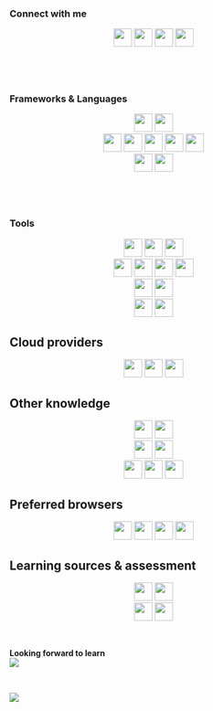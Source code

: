### Connect with me
<p align="center">
    <a href="https://www.facebook.com/Cristian.Donati.1980" target="_blank"><img src="https://img.shields.io/badge/facebook-white.svg?style=for-the-badge&logo=facebook&logoColor=1877F2" height="32"></a>
    <a href="https://instagram.com/cris-donati" target="_blank"><img src="https://img.shields.io/badge/instagram-white.svg?style=for-the-badge&logo=instagram&logoColor=E4405F" height="32"></a>
    <a href="https://linkedin.com/in/cristian-donati" target="_blank"><img src="https://img.shields.io/badge/linkedin-white.svg?style=for-the-badge&logo=linkedin&logoColor=0077B5" height="32"></a>
    <a href="https://twitter.com/cristiandonati8" target="_blank"><img src="https://img.shields.io/badge/twitter-white.svg?style=for-the-badge&logo=twitter&logoColor=1DA1F2" height="32"></a>
</p>

##  &nbsp;

### Frameworks & Languages
<p align="center">
    <img src="https://img.shields.io/badge/.NET-white?style=for-the-badge&logo=.net&logoColor=5128D4" height="32">
    <img src="https://img.shields.io/badge/C%23-white?style=for-the-badge&logo=c-sharp&logoColor=239120" height="32">
    <br/>
    <img src="https://img.shields.io/badge/Angular-white?style=for-the-badge&logo=Angular&logoColor=DD0031" height="32">
    <img src="https://img.shields.io/badge/HTML5-white?style=for-the-badge&logo=HTML5&logoColor=E34F26" height="32">
    <img src="https://img.shields.io/badge/CSS3-white?style=for-the-badge&logo=CSS3&logoColor=1572B6" height="32">
    <img src="https://img.shields.io/badge/JavaScript-white?style=for-the-badge&logo=JavaScript&logoColor=F7DF1E" height="32">
    <img src="https://img.shields.io/badge/TypeScript-white?style=for-the-badge&logo=TypeScript&logoColor=007ACC" height="32">
    <br/>
    <img src="https://img.shields.io/badge/SQL%20Server-white?style=for-the-badge&logo=Microsoft%20SQL%20Server&logoColor=CC2927" height="32">
    <img src="https://img.shields.io/badge/MySQL-white?style=for-the-badge&logo=MySQL&logoColor=4479A1" height="32">
</p>

##  &nbsp;

### Tools
<p align="center">
    <img src="https://img.shields.io/badge/Visual%20Studio-white?style=for-the-badge&logo=Visual%20Studio&logoColor=5C2D91" height="32">
    <img src="https://img.shields.io/badge/Visual%20Studio%20Code-white?style=for-the-badge&logo=Visual%20Studio%20Code&logoColor=007ACC" height="32">
    <img src="https://img.shields.io/badge/Webstorm-white?style=for-the-badge&logo=Webstorm&logoColor=000000" height="32">
    <br/>
    <img src="https://img.shields.io/badge/Git-white?style=for-the-badge&logo=Git&logoColor=F44D27" height="32">
    <img src="https://img.shields.io/badge/BitBucket-white?style=for-the-badge&logo=BitBucket&logoColor=0052CC" height="32">
    <img src="https://img.shields.io/badge/Github-white?style=for-the-badge&logo=Github&logoColor=181717" height="32">
    <img src="https://img.shields.io/badge/GitLab-white?style=for-the-badge&logo=GitLab&logoColor=FCA121" height="32">
    <br/>
    <img src="https://img.shields.io/badge/Azure%20DevOps-white?style=for-the-badge&logo=Azure%20DevOps&logoColor=0078D7" height="32">
    <img src="https://img.shields.io/badge/Jenkins-white?style=for-the-badge&logo=Jenkins&logoColor=D24939" height="32">
    <br/>
    <img src="https://img.shields.io/badge/Jira-white?style=for-the-badge&logo=Jira&logoColor=0052CC" height="32">
    <img src="https://img.shields.io/badge/Trello-white?style=for-the-badge&logo=Trello&logoColor=0079BF" height="32">
</p>

## Cloud providers
<p align="center">
    <img src="https://img.shields.io/badge/Amazon%20AWS-white?style=for-the-badge&logo=Amazon%20AWS&logoColor=FF9900" height="32">
    <img src="https://img.shields.io/badge/Microsoft%20Azure-white?style=for-the-badge&logo=Microsoft%20Azure&logoColor=0089D6" height="32">
    <img src="https://img.shields.io/badge/Google%20Cloud-white?style=for-the-badge&logo=Google%20Cloud&logoColor=4285F4" height="32">
</p>

## Other knowledge
<p align="center">
    <img src="https://img.shields.io/badge/Bootstrap-white?style=for-the-badge&logo=Bootstrap&logoColor=563D7C" height="32">
    <img src="https://img.shields.io/badge/Material%20Design-white?style=for-the-badge&logo=Material%20Design&logoColor=757575" height="32">
    <br/>
    <img src="https://img.shields.io/badge/NuGet-white?style=for-the-badge&logo=NuGet&logoColor=004880" height="32">
    <img src="https://img.shields.io/badge/NPM-white?style=for-the-badge&logo=NPM&logoColor=CB3837" height="32">
    <br/>
    <img src="https://img.shields.io/badge/OpenID-white?style=for-the-badge&logo=OpenID&logoColor=F78C40" height="32">
    <img src="https://img.shields.io/badge/Auth0-white?style=for-the-badge&logo=Auth0&logoColor=EB5424" height="32">
    <img src="https://img.shields.io/badge/JWT-white?style=for-the-badge&logo=JSON%20Web%20Tokens&logoColor=000000" height="32">
</p>

## Preferred browsers
<p align="center">
    <img src="https://img.shields.io/badge/Chrome-white?style=for-the-badge&logo=Google%20Chrome&logoColor=4285F4" height="32">
    <img src="https://img.shields.io/badge/Edge-white?style=for-the-badge&logo=Microsoft%20Edge&logoColor=0078D7" height="32">
    <img src="https://img.shields.io/badge/Firefox-white?style=for-the-badge&logo=Firefox&logoColor=FF7139" height="32">
    <img src="https://img.shields.io/badge/Opera-white?style=for-the-badge&logo=Opera&logoColor=FF1B2D" height="32">
</p>

## Learning sources & assessment
<p align="center">
    <img src="https://img.shields.io/badge/Pluralsight-white?style=for-the-badge&logo=Pluralsight&logoColor=F15B2A" height="32">
    <img src="https://img.shields.io/badge/Coursera-white?style=for-the-badge&logo=Coursera&logoColor=2A73CC" height="32">
    <br/>
    <img src="https://img.shields.io/badge/CodeWars-white?style=for-the-badge&logo=CodeWars&logoColor=AD2C27" height="32">
    <img src="https://img.shields.io/badge/HackerRank-white?style=for-the-badge&logo=HackerRank&logoColor=2EC866" height="32">
</p>

<br/>

**Looking forward to learn**
<br/>
<img src="https://img.shields.io/badge/-React-61DAFB?style=flat-square&logo=React&logoColor=white">
<br/>

<!--
<details open>
<summary><b>Looking forward to learn</b></summary>

<img align="left" width="490" height="165" src="https://github-readme-stats.vercel.app/api?username=cristian-donati&show_icons=true&hide_border=true&line_height=20&title_color=f69673&icon_color=1b93c9&show_owner=true">

<img src ="https://github-readme-stats.vercel.app/api/top-langs/?username=aveek-saha&layout=compact&hide_border=true&langs_count=10&hide=jupyter%20notebook,tex,css,php">

</details>
-->

<br/>

![](https://komarev.com/ghpvc/?username=cristian-donati&color=brightgreen)

